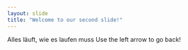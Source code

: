```yaml
---
layout: slide
title: "Welcome to our second slide!"
---
```

Alles läuft, wie es laufen muss
Use the left arrow to go back!
